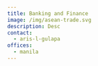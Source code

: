 ```yaml
---
title: Banking and Finance
image: /img/asean-trade.svg
description: Desc
contact:
  - aris-l-gulapa
offices:
  - manila
---
```

